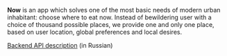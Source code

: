 **Now** is an app which solves one of the most basic needs of modern urban inhabitant: choose where to eat now. Instead of bewildering user with a choice of thousand possible places, we provide one and only one place, based on user location, global preferences and local desires.


[Backend API description](https://docs.google.com/document/d/1aCDlV91YRMFD0wGvoKO6Bm_DTIPI6Io6y7GT9n03TJk/edit) (in Russian)